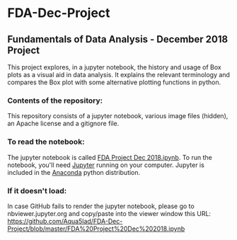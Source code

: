 # FDA-Dec-Project
## Fundamentals of Data Analysis  - December 2018 Project

This project explores, in a jupyter notebook, the history and usage of Box plots as a visual aid in data analysis. It explains the relevant terminology and compares the Box plot with some alternative plotting functions in python.

### Contents of the repository:
This repository consists of a jupyter notebook, various image files (hidden), an Apache license and a gitignore file.

### To read the notebook:
The jupyter notebook is called [FDA Project Dec 2018.ipynb](https://github.com/Aqua5lad/FDA-Dec-Project.ipynb). To run the notebook, you'll need [Jupyter](https://jupyter.org/) running on your computer. Jupyter is included in the [Anaconda](https://www.anaconda.com/) python distribution.

### If it doesn't load:

In case GitHub fails to render the jupyter notebook, please go to nbviewer.jupyter.org and copy/paste into the viewer window this URL: https://github.com/Aqua5lad/FDA-Dec-Project/blob/master/FDA%20Project%20Dec%202018.ipynb
